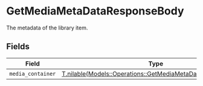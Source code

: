 # GetMediaMetaDataResponseBody

The metadata of the library item.


## Fields

| Field                                                                                                                      | Type                                                                                                                       | Required                                                                                                                   | Description                                                                                                                |
| -------------------------------------------------------------------------------------------------------------------------- | -------------------------------------------------------------------------------------------------------------------------- | -------------------------------------------------------------------------------------------------------------------------- | -------------------------------------------------------------------------------------------------------------------------- |
| `media_container`                                                                                                          | [T.nilable(Models::Operations::GetMediaMetaDataMediaContainer)](../../models/operations/getmediametadatamediacontainer.md) | :heavy_minus_sign:                                                                                                         | N/A                                                                                                                        |